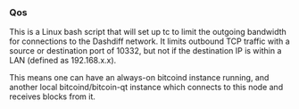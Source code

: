 ### Qos ###

This is a Linux bash script that will set up tc to limit the outgoing bandwidth for connections to the Dashdiff network. It limits outbound TCP traffic with a source or destination port of 10332, but not if the destination IP is within a LAN (defined as 192.168.x.x).

This means one can have an always-on bitcoind instance running, and another local bitcoind/bitcoin-qt instance which connects to this node and receives blocks from it.
